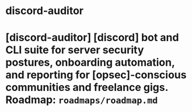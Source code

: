 # discord-auditor
# [discord-auditor]  [discord] bot and CLI suite for server security postures, onboarding automation, and reporting for [opsec]-conscious communities and freelance gigs.  **Roadmap: `roadmaps/roadmap.md`**
